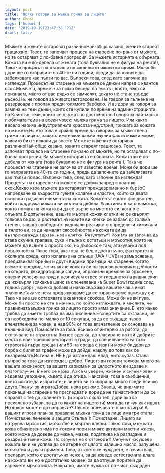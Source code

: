 ```yaml
---
layout: post
title: 'Пряко говори за мъжка грижа за лицето'
author: Ghost
tags: ['huawei']
date: '2019-09-19T23:47:38.121Z'
draft: false
---
```


Мъжете и жените остаряват различноНай-общо казано, жените стареят грациозно. Тоест, те започват процеса на стареене по-рано от мъжете, но те остаряват с по-бавна прогресия. За мъжете историята е обърната. Кожата ви е по-дебела от жената (това буквално не е фигура на речта!), Така че процесът на стареене не започва от известно време. Може би дори ще го направите на 40-те си години, преди да започнете да забелязвате как пълзи по вас. Въпреки това, след като започне да изглежда! Процесът на стареене на мъжете се движи напред с квантов скок.Момчета, време е за пряка беседа по темата, която, нека си признаем, много от вас рядко се замислят, докато не стане твърде късно.Не, не говоря за животозастраховане. Не говоря за пълнене на резервоара с пропан преди голямото барбекю. И аз дори не говоря за замяна на тези дънки, които сте купили по време на администрацията на Клинтън, тези, които се държат по достойнство.Говоря за най-малко любимата тема на всеки човек: мъжка грижа за лицето. Или както весело нарича индустриалната красота индустрия, грижата за кожата на мъжете.Но ето това е крайно време да говорим за мъжествена грижа за лицето, защото има някои важни научни факти мъжки мъже, каквито бихте искали да знаете.Мъжете и жените остаряват различноНай-общо казано, жените стареят грациозно. Тоест, те започват процеса на стареене по-рано от мъжете, но те остаряват с по-бавна прогресия. За мъжете историята е обърната. Кожата ви е по-дебела от жената (това буквално не е фигура на речта!), Така че процесът на стареене не започва от известно време. Може би дори ще го направите на 40-те си години, преди да започнете да забелязвате как пълзи по вас. Въпреки това, след като започне да изглежда! Процесът на стареене на мъжете се движи напред с квантов скок.Какво кара мъжете да остаряват преждевременно и бързоС напредване на възрастта губите колаген и еластин, които са двата основни градивни елемента на кожата. Колагенът е като фон дьо тен, който поддържа кожата ви плътна и дебела. Еластинът е като намотка, която помага на кожата ви да се върне на мястото си, когато е опъната.В допълнение, вашите мъртви кожни клетки не се хвърлят толкова бързо, а растежът на новите ви клетки се забавя до голяма степен, защото свободните радикали реагират с определени химикали в тялото ви, за да намалят способността на кожата ви да възпроизвежда здрави, нови клетки. Резултатът? Кожата ви започва да става скучна, грапава, суха и пълна с остатъци и мръсотия, която не можете да видите с просто око, но дълбоко е там, атакувайки под повърхността.Плюс това, ако това не беше достатъчно, факторите на околната среда, като излагане на слънце (UVA / UVB) и замърсяване, предизвикват бръчки и други видими признаци на стареене.Когато вземете предвид, че излагате кожата си на сурови условия и дейности на открито, дехидратиращи сапуни, абразивни кремове за бръснене, опасни условия на труд и неописуем стрес от гледането на вашия екип да изхвърля всякакъв шанс за спечелване на Super Bowl година след година добре , всичко добавя и наваксва.Защо вашите чаша имат значениеТака че нека продължаваме да се изравняваме помежду си: Така че вие ​​ще остарявате в квантови скокове. Може би не ви пука. Може би просто не сте в начина, по който изглеждате, и мислите, че правилната мъжка грижа за лицето просто няма значение. Е, ето какво трябва да знаете: трябва да има значение.Експертите са съгласни, че са необходими по-малко от 10 секунди, за да се създаде първо впечатление за човек, а над 90% от това впечатление се основава на външния вид. Помислете за това. Всичко от интервю за работа, до сключване на страхотна бизнес сделка, до класиране на най-добрите места в най-горещия ресторант в града, до спечелването на тази страхотна първа среща (или 50-та среща с тази) и може би дори до борба с билет за трафик може да дойде. надолу до това как се възприемате.Истина е: НЕ Е да изглеждаш млад, нито хубав. Става въпрос за това да изглеждаш добре. Лицето ви говори толкова много за вашата жизненост, за вашата харизма и за цялостното ви здраве и благополучие. В него се казва: Аз съм уверен, жизнен и силен човек и издавам уважение, където и да отида. Наистина, това е съобщение, което искате да изпратите; и лицето ви го изпраща много преди всичко друго.Планът за игратаДобре, нека резюме. Знаеш, че видимите признаци на стареене те преследват и дори да не те настигнат и да се справят с теб до коленете ти (и хората около теб, дори ако са прекалено хубави, за да го кажат на лицето ти) мога да ги чуя как идват. Но какво можете да направите? Лесно: получавате план за игра! А вашият игрови план за правилна мъжка грижа за лице има три етапа: Почистване, лечение и защита.Стъпка 1: Почистване. Лицето ви натрупва мръсотия, мръсотия и мъртви клетки. Плюс това, мъжката кожа обикновено има по-големи пори и много активни мастни жлези, което може да доведе до мазна, мазна, податлива на разпадане и раздразнителна кожа. Но сапунът не е отговорът! Сапунът изсушава кожата ви и не успява да се отърве от цялото излишно масло, запушена мръсотия и други примеси. Това, от което се нуждаете, е почистващ препарат, който е достатъчно нежен, за да изведе естествената влага на кожата ви, но е достатъчно мощен, за да отпуши порите и да изрежете мръсотията. Накратко, имате нужда от по-чист, създаден
